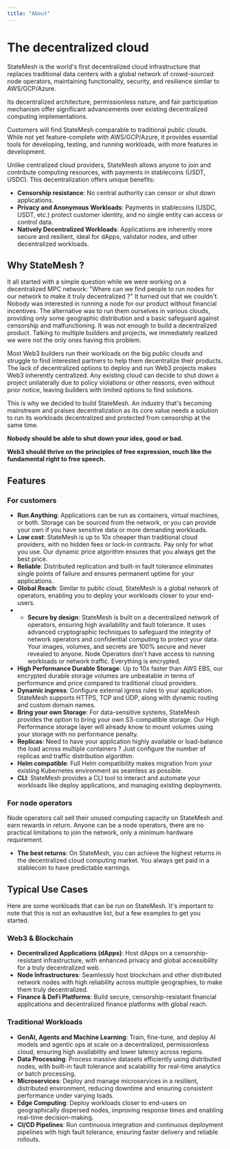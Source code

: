 ```yaml
---
title: "About"
---
```


# The decentralized cloud

StateMesh is the world's first decentralized cloud infrastructure that replaces traditional data centers with a global network of crowd-sourced node operators, maintaining functionality, security, and resilience similar to AWS/GCP/Azure.

Its decentralized architecture, permissionless nature, and fair participation mechanism offer significant advancements over existing decentralized computing implementations.

Customers will find StateMesh comparable to traditional public clouds. While not yet feature-complete with AWS/GCP/Azure, it provides essential tools for developing, testing, and running workloads, with more features in development.

Unlike centralized cloud providers, StateMesh allows anyone to join and contribute computing resources, with payments in stablecoins (USDT, USDC). This decentralization offers unique benefits:

- **Censorship resistance**: No central authority can censor or shut down applications.
- **Privacy and Anonymous Workloads**: Payments in stablecoins (USDC, USDT, etc.) protect customer identity, and no single entity can access or control data.
- **Natively Decentralized Workloads**: Applications are inherently more secure and resilient, ideal for dApps, validator nodes, and other decentralized workloads.

## Why StateMesh ?

It all started with a simple question while we were working on a decentralized MPC network: "Where can we find people to run nodes for our network to make it truly decentralized ?" It turned out that we couldn't. Nobody was interested in running a node for our product without financial incentives. The alternative was to run them ourselves in various clouds, providing only some geographic distribution and a basic safeguard against censorship and malfunctioning. It was not enough to build a decentralized product. Talking to multiple builders and projects, we immediately realized we were not the only ones having this problem.

Most Web3 builders run their workloads on the big public clouds and struggle to find interested partners to help them decentralize their products. The lack of decentralized options to deploy and run Web3 projects makes Web3 inherently centralized. Any existing cloud can decide to shut down a project unilaterally due to policy violations or other reasons, even without prior notice, leaving builders with limited options to find solutions.

This is why we decided to build StateMesh. An industry that's becoming mainstream and praises decentralization as its core value needs a solution to run its workloads decentralized and protected from censorship at the same time.

**Nobody should be able to shut down your idea, good or bad.**

**Web3 should thrive on the principles of free expression, much like the fundamental right to free speech.**

## Features

### For customers
- **Run Anything**: Applications can be run as containers, virtual machines, or both. Storage can be sourced from the network, or you can provide your own if you have sensitive data or more demanding workloads.
- **Low cost**: StateMesh is up to 10x cheaper than traditional cloud providers, with no hidden fees or lock-in contracts. Pay only for what you use. Our dynamic price algorithm ensures that you always get the best price.
- **Reliable**: Distributed replication and built-in fault tolerance eliminates single points of failure and ensures permanent uptime for your applications.
- **Global Reach**: Similar to public cloud, StateMesh is a global network of operators, enabling you to deploy your workloads closer to your end-users.
- - **Secure by design**: StateMesh is built on a decentralized network of operators, ensuring high availability and fault tolerance. It uses advanced cryptographic techniques to safeguard the integrity of network operators and confidential computing to protect your data. Your images, volumes, and secrets are 100% secure and never revealed to anyone. Node Operators don't have access to running workloads or network traffic. Everything is encrypted.
- **High Performance Durable Storage**: Up to 10x faster than AWS EBS, our encrypted durable storage volumes are unbeatable in terms of performance and price compared to traditional cloud providers.
- **Dynamic ingress**: Configure external igress rules to your application. StateMesh supports HTTPS, TCP and UDP, along with dynamic routing and custom domain names.
- **Bring your own Storage**: For data-sensitive systems, StateMesh provides the option to bring your own S3-compatible storage. Our High Performance storage layer will already know to mount volumes using your storage with no performance penalty.
- **Replicas**: Need to have your application highly available or load-balance the load across multiple containers ? Just configure the number of replicas and traffic distribution algorithm.
- **Helm compatible**: Full Helm compatibility makes migration from your existing Kubernetes environment as seamless as possible.
- **CLI**: StateMesh provides a CLI tool to interact and automate your workloads like deploy applications, and managing existing deployments.


### For node operators
Node operators call sell their unused computing capacity on StateMesh and earn rewards in return. Anyone can be a node operators, there are no practical limitations to join the network, only a minimum hardware requirement.

- **The best returns**: On StateMesh, you can achieve the highest returns in the decentralized cloud computing market. You always get paid in a stablecoin to have predictable earnings.

## Typical Use Cases
Here are some workloads that can be run on StateMesh. It's important to note that this is not an exhaustive list, but a few examples to get you started.

### Web3 & Blockchain

* **Decentralized Applications (dApps)**: Host dApps on a censorship-resistant infrastructure, with enhanced privacy and global accessibility for a truly decentralized web.
* **Node Infrastructures**: Seamlessly host blockchain and other distributed network nodes with high reliability across multiple geographies, to make them truly decentralized.
* **Finance & DeFi Platforms**: Build secure, censorship-resistant financial applications and decentralized finance platforms with global reach.

### Traditional Workloads

* **GenAI, Agents and Machine Learning**: Train, fine-tune, and deploy AI models and agentic ops at scale on a decentralized, permissionless cloud, ensuring high availability and lower latency across regions.
* **Data Processing**: Process massive datasets efficiently using distributed nodes, with built-in fault tolerance and scalability for real-time analytics or batch processing.
* **Microservices**: Deploy and manage microservices in a resilient, distributed environment, reducing downtime and ensuring consistent performance under varying loads.
* **Edge Computing**: Deploy workloads closer to end-users on geographically dispersed nodes, improving response times and enabling real-time decision-making.
* **CI/CD Pipelines**: Run continuous integration and continuous deployment pipelines with high fault tolerance, ensuring faster delivery and reliable rollouts.



